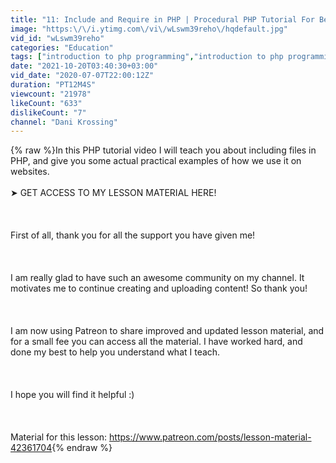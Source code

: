```yaml
---
title: "11: Include and Require in PHP | Procedural PHP Tutorial For Beginners | PHP Tutorial | mmtuts"
image: "https:\/\/i.ytimg.com\/vi\/wLswm39reho\/hqdefault.jpg"
vid_id: "wLswm39reho"
categories: "Education"
tags: ["introduction to php programming","introduction to php programming language","introduction to php"]
date: "2021-10-20T03:40:30+03:00"
vid_date: "2020-07-07T22:00:12Z"
duration: "PT12M4S"
viewcount: "21978"
likeCount: "633"
dislikeCount: "7"
channel: "Dani Krossing"
---
```

{% raw %}In this PHP tutorial video I will teach you about including files in PHP, and give you some actual practical examples of how we use it on websites.<br /><br />➤ GET ACCESS TO MY LESSON MATERIAL HERE!<br /><br /><br /><br />First of all, thank you for all the support you have given me!<br /><br /><br /><br />I am really glad to have such an awesome community on my channel. It motivates me to continue creating and uploading content! So thank you!<br /><br /><br /><br />I am now using Patreon to share improved and updated lesson material, and for a small fee you can access all the material. I have worked hard, and done my best to help you understand what I teach.<br /><br /><br /><br />I hope you will find it helpful :)<br /><br /><br /><br />Material for this lesson: <a rel="nofollow" target="blank" href="https://www.patreon.com/posts/lesson-material-42361704">https://www.patreon.com/posts/lesson-material-42361704</a>{% endraw %}
